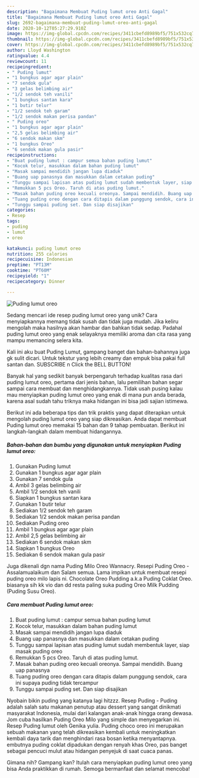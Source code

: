 ```yaml
---
description: "Bagaimana Membuat Puding lumut oreo Anti Gagal"
title: "Bagaimana Membuat Puding lumut oreo Anti Gagal"
slug: 2692-bagaimana-membuat-puding-lumut-oreo-anti-gagal
date: 2020-10-12T05:27:29.910Z
image: https://img-global.cpcdn.com/recipes/3411cbefd8989bf5/751x532cq70/puding-lumut-oreo-foto-resep-utama.jpg
thumbnail: https://img-global.cpcdn.com/recipes/3411cbefd8989bf5/751x532cq70/puding-lumut-oreo-foto-resep-utama.jpg
cover: https://img-global.cpcdn.com/recipes/3411cbefd8989bf5/751x532cq70/puding-lumut-oreo-foto-resep-utama.jpg
author: Lloyd Washington
ratingvalue: 4.4
reviewcount: 11
recipeingredient:
- " Puding lumut"
- "1 bungkus agar agar plain"
- "7 sendok gula"
- "3 gelas belimbing air"
- "1/2 sendok teh vanili"
- "1 bungkus santan kara"
- "1 butir telur"
- "1/2 sendok teh garam"
- "1/2 sendok makan perisa pandan"
- " Puding oreo"
- "1 bungkus agar agar plain"
- "2,5 gelas belimbing air"
- "6 sendok makan skm"
- "1 bungkus Oreo"
- "6 sendok makan gula pasir"
recipeinstructions:
- "Buat puding lumut : campur semua bahan puding lumut"
- "Kocok telur, masukkan dalam bahan puding lumut"
- "Masak sampai mendidih jangan lupa diaduk"
- "Buang uap panasnya dan masukkan dalam cetakan puding"
- "Tunggu sampai lapisan atas puding lumut sudah membentuk layer, siap masak puding oreo"
- "Remukkan 5 pcs Oreo. Taruh di atas puding lumut."
- "Masak bahan puding oreo kecuali oreonya. Sampai mendidih. Buang uap panasnya"
- "Tuang puding oreo dengan cara ditapis dalam punggung sendok, cara ini supaya puding tidak tercampur"
- "Tunggu sampai puding set. Dan siap disajikan"
categories:
- Resep
tags:
- puding
- lumut
- oreo

katakunci: puding lumut oreo 
nutrition: 255 calories
recipecuisine: Indonesian
preptime: "PT13M"
cooktime: "PT60M"
recipeyield: "1"
recipecategory: Dinner

---
```



![Puding lumut oreo](https://img-global.cpcdn.com/recipes/3411cbefd8989bf5/751x532cq70/puding-lumut-oreo-foto-resep-utama.jpg)

Sedang mencari ide resep puding lumut oreo yang unik? Cara menyiapkannya memang tidak susah dan tidak juga mudah. Jika keliru mengolah maka hasilnya akan hambar dan bahkan tidak sedap. Padahal puding lumut oreo yang enak selayaknya memiliki aroma dan cita rasa yang mampu memancing selera kita.

Kali ini aku buat Puding Lumut, gampang banget dan bahan-bahannya juga gk sulit dicari. Untuk tekstur yang lebih creamy dan empuk bisa pakai full santan dan. SUBSCRIBE n Click the BELL BUTTON!

Banyak hal yang sedikit banyak berpengaruh terhadap kualitas rasa dari puding lumut oreo, pertama dari jenis bahan, lalu pemilihan bahan segar sampai cara membuat dan menghidangkannya. Tidak usah pusing kalau mau menyiapkan puding lumut oreo yang enak di mana pun anda berada, karena asal sudah tahu triknya maka hidangan ini bisa jadi sajian istimewa.


Berikut ini ada beberapa tips dan trik praktis yang dapat diterapkan untuk mengolah puding lumut oreo yang siap dikreasikan. Anda dapat membuat Puding lumut oreo memakai 15 bahan dan 9 tahap pembuatan. Berikut ini langkah-langkah dalam membuat hidangannya.

<!--inarticleads1-->

##### Bahan-bahan dan bumbu yang digunakan untuk menyiapkan Puding lumut oreo:

1. Gunakan  Puding lumut
1. Gunakan 1 bungkus agar agar plain
1. Gunakan 7 sendok gula
1. Ambil 3 gelas belimbing air
1. Ambil 1/2 sendok teh vanili
1. Siapkan 1 bungkus santan kara
1. Gunakan 1 butir telur
1. Sediakan 1/2 sendok teh garam
1. Sediakan 1/2 sendok makan perisa pandan
1. Sediakan  Puding oreo
1. Ambil 1 bungkus agar agar plain
1. Ambil 2,5 gelas belimbing air
1. Sediakan 6 sendok makan skm
1. Siapkan 1 bungkus Oreo
1. Sediakan 6 sendok makan gula pasir


Juga dikenali dgn nama Puding Milo Oreo Wannacry. Resepi Puding Oreo - Assalamualaikum dan Salam semua. Lama impikan untuk membuat resepi puding oreo milo lapis ni. Chocolate Oreo Pudding a.k.a Puding Coklat Oreo. biasanya sih kk vio dan dd resta paling suka puding Oreo Milk Pudding (Puding Susu Oreo). 

<!--inarticleads2-->

##### Cara membuat Puding lumut oreo:

1. Buat puding lumut : campur semua bahan puding lumut
1. Kocok telur, masukkan dalam bahan puding lumut
1. Masak sampai mendidih jangan lupa diaduk
1. Buang uap panasnya dan masukkan dalam cetakan puding
1. Tunggu sampai lapisan atas puding lumut sudah membentuk layer, siap masak puding oreo
1. Remukkan 5 pcs Oreo. Taruh di atas puding lumut.
1. Masak bahan puding oreo kecuali oreonya. Sampai mendidih. Buang uap panasnya
1. Tuang puding oreo dengan cara ditapis dalam punggung sendok, cara ini supaya puding tidak tercampur
1. Tunggu sampai puding set. Dan siap disajikan


Nyobain bikin puding yang katanya lagi hitzzz. Resep Puding - Puding adalah salah satu makanan penutup atau dessert yang sangat dinikmati masyarakat Indonesia, mulai dari kalangan anak-anak hingga orang dewasa. Jom cuba hasilkan Puding Oreo Milo yang simple dan menyegarkan ini. Resep Puding lumut oleh Genika yulia. Puding choco oreo ini merupakan sebuah makanan yang telah dikreasikan kembali untuk meningkatkan kembali daya tarik dan menghindari rasa bosan ketika menyantapnya. embutnya puding coklat dipadukan dengan renyah khas Oreo, pas banget sebagai pencuci mulut atau hidangan penyejuk di saat cuaca panas. 

Gimana nih? Gampang kan? Itulah cara menyiapkan puding lumut oreo yang bisa Anda praktikkan di rumah. Semoga bermanfaat dan selamat mencoba!
